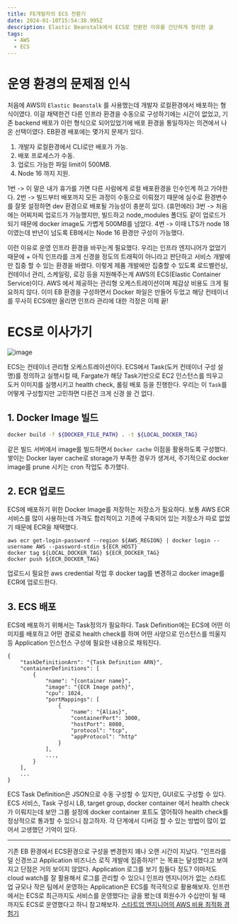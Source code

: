 ```yaml
---
title: FE개발자의 ECS 전환기
date: 2024-01-10T15:54:38.995Z
description: Elastic Beanstalk에서 ECS로 전환한 이유를 간단하게 정리한 글
tags:
  - AWS
  - ECS
---
```


# 운영 환경의 문제점 인식

처음에 AWS의 `Elastic Beanstalk` 를 사용했는데 개발자 로컬환경에서 배포하는 형식이였다. 이걸 채택한건 다른 인프라 환경을 수동으로 구성하기에는 시간이 없었고, 기존 backend 배포가 이런 형식으로 되어있었기에 배포 환경을 통일하자는 의견에서 나온 선택이였다.
EB환경 배포에는 몇가지 문제가 있다.

1. 개발자 로컬환경에서 CLI로만 배포가 가능.
2. 배포 프로세스가 수동.
3. 업로드 가능한 파일 limit이 500MB.
4. Node 16 까지 지원.

1번 -> 이 말은 내가 휴가를 가면 다른 사람에게 로컬 배포환경을 인수인계 하고 가야한다.
2번 -> 빌드부터 배포까지 모든 과정이 수동으로 이뤄졌기 때문에 실수로 환경변수를 잘못 설정하면 dev 환경으로 배포될 가능성이 충분히 있다. (휴먼에러)
3번 -> 처음에는 어찌저찌 업로드가 가능했지만, 빌드하고 node_modules 폴더도 같이 업로드가 되기 때문에 docker image도 가볍게 500MB를 넘었다.
4번 -> 이때 LTS가 node 18 이였는데 반년이 넘도록 EB에서는 Node 16 환경만 구성이 가능했다.

이런 이유로 운영 인프라 환경을 바꾸는게 필요했다.
우리는 인프라 엔지니어가 없었기 때문에 + 아직 인프라를 크게 신경쓸 정도의 트래픽이 아니라고 판단하고 서비스 개발에만 집중 할 수 있는 환경을 바랬다.
이렇게 제품 개발에만 집중할 수 있도록 로드벨런싱, 컨테이너 관리, 스케일링, 로깅 등을 지원해주는게 AWS의 ECS(Elastic Container Service)이다. AWS 에서 제공하는 관리형 오케스트레이션이며 체감상 비용도 크게 필요하지 않다.
이미 EB 환경을 구성하면서 Docker 파일은 만들어 두었고 해당 컨테이너를 무사히 ECS에만 올리면 인프라 관리에 대한 걱정은 이제 끝!

# ECS로 이사가기

![image](https://ddinglog-image.s3.ap-northeast-2.amazonaws.com/2024-3-30/0dbc99a0dbc6204ade40ec9b090e76bb.png)

ECS는 컨테이너 관리형 오케스트레이션이다. ECS에서 Task(도커 컨테이너 구성 설명)를 정의하고 실행시킬 때, Fargate가 해당 Task기반으로 EC2 인스턴스를 띄우고 도커 이미지를 실행시키고 health check, 롤링 배포 등을 진행한다.
우리는 이 `Task`를 어떻게 구성할지만 고민하면 다른건 크게 신경 쓸 건 없다.

## 1. Docker Image 빌드

```sh
docker build -f ${DOCKER_FILE_PATH} . -t ${LOCAL_DOCKER_TAG}
```
같은 빌드 서버에서 image를 빌드하면서 `Docker cache` 이점을 활용하도록 구성했다.
쌓이는 Docker layer cache로 storage가 부족한 경우가 생겨서, 주기적으로 docker image를 prune 시키는 cron 작업도 추가했다.


## 2. ECR 업로드

ECS에 배포하기 위한 Docker Image를 저장하는 저장소가 필요하다.
보통 AWS ECR 서비스를 많이 사용하는데 가격도 합리적이고 기존에 구축되어 있는 저장소가 따로 없었기 때문에 ECR을 채택했다.
```
aws ecr get-login-password --region ${AWS_REGION} | docker login --username AWS --password-stdin ${ECR_HOST}
docker tag ${LOCAL_DOCKER_TAG} ${ECR_DOCKER_TAG}
docker push ${ECR_DOCKER_TAG}
```
업로드시 필요한 aws credential 작업 후 docker tag를 변경하고 docker image를 ECR에 업로드한다.


## 3. ECS 배포

ECS에 배포하기 위해서는 Task정의가 필요하다.
Task Definition에는 ECS에 어떤 이미지를 배포하고 어떤 경로로 health check를 하며 어떤 사양으로 인스턴스를 띄울지 등 Application 인스턴스 구성에 필요한 내용으로 채워진다.

```
{
    "taskDefinitionArn": "{Task Definition ARN}",
    "containerDefinitions": [
        {
            "name": "{container name}",
            "image": "{ECR Image path}",
            "cpu": 1024,
            "portMappings": [
                {
                    "name": "{Alias}",
                    "containerPort": 3000,
                    "hostPort": 8080,
                    "protocol": "tcp",
                    "appProtocol": "http"
                }
            ],
            ...,
        }
    ],    
    ...
}

```

ECS Task Definition은 JSON으로 수동 구성할 수 있지만, GUI로도 구성할 수 있다.
ECS 서비스, Task 구성시 LB, target group, docker container 에서 health check가 이뤄지는데 보안 그룹 설정에 docker container 포트도 열어줘야 health check를 정상적으로 통과할 수 있으니 참고하자. 각 단계에서 디버깅 할 수 있는 방법이 많이 없어서 고생했던 기억이 있다.


---

기존 EB 환경에서 ECS환경으로 구성을 변경한지 꽤나 오랜 시간이 지났다.
"인프라를 덜 신경쓰고 Application 비즈니스 로직 개발에 집중하자!" 는 목표는 달성했다고 보여지고 단점은 거의 보이지 않았다. Application 로그를 보기 힘들다 정도? 이마저도 cloud watch를 잘 활용해서 로그를 관리할 수 있으니 인프라 엔지니어가 없는 스타트업 규모나 작은 팀에서 운영하는 Application은 ECS를 적극적으로 활용해보자.
인프런에서는 ECS로 최근까지도 서비스를 운영했다는 글을 봤는데 회원수가 수십만이 될 때 까지도 ECS로 운영했다고 하니 참고해보자.
[스타트업 엔지니어의 AWS 비용 최적화 경험기](https://tech.inflab.com/20240227-finops-for-startup/)
